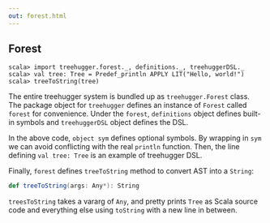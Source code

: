 ```yaml
---
out: forest.html
---
```


Forest
------

```console:new
scala> import treehugger.forest._, definitions._, treehuggerDSL._
scala> val tree: Tree = Predef_println APPLY LIT("Hello, world!")
scala> treeToString(tree)
```

The entire treehugger system is bundled up as `treehugger.Forest` class. The package object for `treehugger` defines an instance of `Forest` called `forest` for convenience.  Under the `forest`, `definitions` object defines built-in symbols and `treehuggerDSL` object defines the DSL.

In the above code, `object sym` defines optional symbols. By wrapping in `sym` we can avoid conflicting with the real `println` function. Then, the line defining `val tree: Tree` is an example of treehugger DSL.

Finally, `forest` defines `treeToString` method to convert AST into a `String`:

```scala
def treeToString(args: Any*): String
```

`treesToString` takes a vararg of `Any`, and pretty prints `Tree` as Scala source code and everything else using `toString` with a new line in between.
